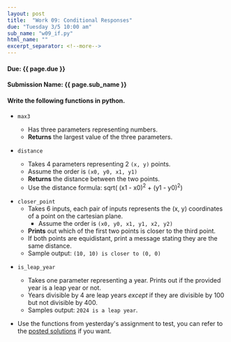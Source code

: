 ```yaml
---
layout: post
title:  "Work 09: Conditional Responses"
due: "Tuesday 3/5 10:00 am"
sub_name: "w09_if.py"
html_name: ""
excerpt_separator: <!--more-->
---
```


#### Due: {{ page.due }}
#### Submission Name: {{ page.sub_name }}

#### Write the following functions in python.
- `max3`
  - Has three parameters representing numbers.
  - __Returns__ the largest value of the three parameters.

- `distance`
  - Takes 4 parameters representing 2 `(x, y)` points.
  - Assume the order is `(x0, y0, x1, y1)`
  - __Returns__ the distance between the two points.
  - Use the distance formula: sqrt( (x1 - x0)<sup>2</sup> + (y1 - y0)<sup>2</sup>)

* `closer_point`
  - Takes 6 inputs, each pair of inputs represents the (x, y) coordinates of a point on the cartesian plane.
    - Assume the order is `(x0, y0, x1, y1, x2, y2)`
  - __Prints__ out which of the first two points is closer to the third point.
  - If both points are equidistant, print a message stating they are the same distance.
  - Sample output: `(10, 10) is closer to (0, 0)`

- `is_leap_year`
  - Takes one parameter representing a year. Prints out if the provided year is a leap year or not.
  -  Years divisible by 4 are leap years _except_ if they are divisible by 100 but not divisible by 400.
  - Samples output: `2024 is a leap year`.




- Use the functions from yesterday's assignment to test, you can refer to the [posted solutions](https://github.com/mks22-dw/dwsource/blob/main/python/w07_funcs.py) if you want.
